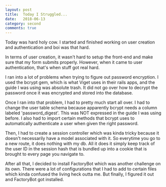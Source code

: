 ```yaml
---
layout: post
title:  Today I Struggled...
date:   2018-06-13
category: second
comments: true
---
```


Today was hard holy cow. I started and finished working on user creation and authentication and boi was that hard. 

In terms of user creation, it wasn't hard to setup the front-end and make sure that my form submits properly. However, when it came to user authentication, that's when stuff got real hard. 

I ran into a lot of problems when trying to figure out password encryption. I used the bcrypt gem, which is what Viget uses in their rails apps, and the guide I was using was absolute trash. It did not go over how to decrypt the password once it was encrypted and stored into the database. 

Once I ran into that problem, I had to pretty much start all over. I had to change the user table schema because apparently bcrypt needs a column labeled 'password_digest'. This was NOT expressed in the guide I was using before. I also had to import certain methods that bcrypt uses to automatically authenticate a user when given the right password. 

Then, I had to create a session controller which was kinda tricky because it doesn't necessarily have a model associated with it. So everytime you go to a new route, it does nothing with my db. All it does it simply keep track of the user ID in the session hash that is bundled up into a cookie that is brought to every page you navigate to. 

After all that, I decided to install FactoryBot which was another challenge on its own. There were a lot of configurations that I had to add to certain files which kinda confused the living heck outta me. But finally, I figured it out and FactoryBot got installed. 